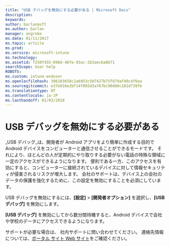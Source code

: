 ```yaml
---
title: "USB デバッグを無効にする必要がある | Microsoft Docs"
description: 
keywords: 
author: barlanmsft
ms.author: barlan
manager: angrobe
ms.date: 01/11/2017
ms.topic: article
ms.prod: 
ms.service: microsoft-intune
ms.technology: 
ms.assetid: f250f455-898d-46fe-93ac-2b3aec6a0b71
searchScope: User help
ROBOTS: 
ms.custom: intune-enduser
ms.openlocfilehash: 396183658c2a6953c507427b75f879af40c4f6ea
ms.sourcegitcommit: e37e916e2bf14f092d3a767bc90d68c181d739fb
ms.translationtype: HT
ms.contentlocale: ja-JP
ms.lasthandoff: 01/03/2018
---
```

# <a name="you-need-to-turn-off-usb-debugging"></a>USB デバッグを無効にする必要がある

_USB デバッグ_は、開発者が Android アプリをより簡単に作成する目的で Android デバイスをコンピューターと通信させることができるモードです。 それにより、ほとんどの人が定期的にやり取りする必要がない電話の特殊な領域に一定のアクセスができるようになります。 便利である一方、このアクセスを有効にすると、コンピューターに接続されているデバイスに対して情報セキュリティが侵害されるリスクが増大します。 会社のサポートは、デバイス上の会社のデータの保護を強化するために、この設定を無効にすることを必須にしています。

USB デバッグを無効にするには、**[設定]** > **[開発者オプション]** を選択し、**[USB デバッグ]** を無効にします。

**[USB デバッグ]** を無効にしてから数分間待機すると、Android デバイスで会社や学校のデータにアクセスできるようになります。

サポートが必要な場合は、 社内サポートに問い合わせてください。 連絡先情報については、[ポータル サイト Web サイト](https://portal.manage.microsoft.com#HelpDeskDialog)をご確認ください。
